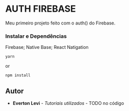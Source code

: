 # AUTH FIREBASE

Meu primeiro projeto feito com o auth() do Firebase.

### Instalar e Dependências

Firebase;
Native Base;
React Natigation

```
yarn
```

or 

```
npm install
```

## Autor

* **Everton Levi** - *Tutoriais utilizados* - TODO no código


